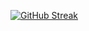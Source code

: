 [![GitHub Streak](https://streak-stats.demolab.com?user=ramya-bharathi-m&theme=dark&background=000000&ring=EB5454)](https://git.io/streak-stats)
<!---
r[![GitHub Streak](https://streak-stats.demolab.com?user=ramya-bharathi-m&theme=rising-sun&background=45%2C1D10EB%2CD44BEB)](https://git.io/streak-stats)amya-bharathi-m/ramya-bharathi-m is a ✨ special ✨ repository because its `README.md` (this file) appears on your GitHub profile.
You can click the Preview link to take a look at your changes.
--->
